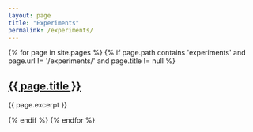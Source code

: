 ```yaml
---
layout: page
title: "Experiments"
permalink: /experiments/
---
```


{% for page in site.pages %}
  {% if page.path contains 'experiments' and page.url != '/experiments/' and page.title != null %}
    <h2><a href="{{ page.url }}">{{ page.title }}</a></h2>
    <p>{{ page.excerpt }}</p>
  {% endif %}
{% endfor %}

